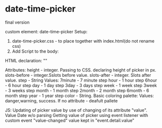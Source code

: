 # date-time-picker
final version

custom element: date-time-picker
Setup:
1. date-time-picker.css - to place together with index.html(do not rename css)
2. Add Script to the body:
    <script src="date-time-picker.js"></script>

HTML declaration:
"<date-time-picker></date-time-picker>"

Attributes:
    height - integer. Passing to CSS. declaring height of picker in px. 
    slots-before - integer.Sslots before value.
    slots-after - integer. Slots after value.
    step - String Values: 
                    7minute - 7 minute step
                    hour - 1 hour step
                    6hour - 6 hour step
                    day  - 1 day step
                    3day - 3 days step
                    week - 1 week step
                    3week - 3 weeks step
                    month - 1 month step
                    2month - 2 month step
                    6month - 6 month step
                    year - 1 year step
    color - String. Basic coloring palette: Values: danger,warning, success. If no attribute - deafult pallete

JS:
Updating of picker value by use of changing of its attribute "value". Value Date w/o parsing
Getting value of picker using event listener with custom event "value-changed" value kept in "event.detail.value"

